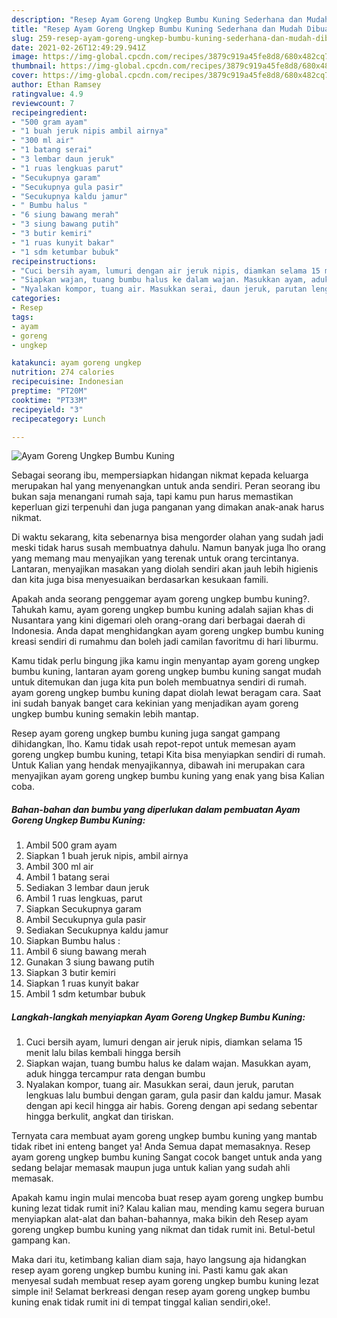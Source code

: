 ```yaml
---
description: "Resep Ayam Goreng Ungkep Bumbu Kuning Sederhana dan Mudah Dibuat"
title: "Resep Ayam Goreng Ungkep Bumbu Kuning Sederhana dan Mudah Dibuat"
slug: 259-resep-ayam-goreng-ungkep-bumbu-kuning-sederhana-dan-mudah-dibuat
date: 2021-02-26T12:49:29.941Z
image: https://img-global.cpcdn.com/recipes/3879c919a45fe8d8/680x482cq70/ayam-goreng-ungkep-bumbu-kuning-foto-resep-utama.jpg
thumbnail: https://img-global.cpcdn.com/recipes/3879c919a45fe8d8/680x482cq70/ayam-goreng-ungkep-bumbu-kuning-foto-resep-utama.jpg
cover: https://img-global.cpcdn.com/recipes/3879c919a45fe8d8/680x482cq70/ayam-goreng-ungkep-bumbu-kuning-foto-resep-utama.jpg
author: Ethan Ramsey
ratingvalue: 4.9
reviewcount: 7
recipeingredient:
- "500 gram ayam"
- "1 buah jeruk nipis ambil airnya"
- "300 ml air"
- "1 batang serai"
- "3 lembar daun jeruk"
- "1 ruas lengkuas parut"
- "Secukupnya garam"
- "Secukupnya gula pasir"
- "Secukupnya kaldu jamur"
- " Bumbu halus "
- "6 siung bawang merah"
- "3 siung bawang putih"
- "3 butir kemiri"
- "1 ruas kunyit bakar"
- "1 sdm ketumbar bubuk"
recipeinstructions:
- "Cuci bersih ayam, lumuri dengan air jeruk nipis, diamkan selama 15 menit lalu bilas kembali hingga bersih"
- "Siapkan wajan, tuang bumbu halus ke dalam wajan. Masukkan ayam, aduk hingga tercampur rata dengan bumbu"
- "Nyalakan kompor, tuang air. Masukkan serai, daun jeruk, parutan lengkuas lalu bumbui dengan garam, gula pasir dan kaldu jamur. Masak dengan api kecil hingga air habis. Goreng dengan api sedang sebentar hingga berkulit, angkat dan tiriskan."
categories:
- Resep
tags:
- ayam
- goreng
- ungkep

katakunci: ayam goreng ungkep 
nutrition: 274 calories
recipecuisine: Indonesian
preptime: "PT20M"
cooktime: "PT33M"
recipeyield: "3"
recipecategory: Lunch

---
```



![Ayam Goreng Ungkep Bumbu Kuning](https://img-global.cpcdn.com/recipes/3879c919a45fe8d8/680x482cq70/ayam-goreng-ungkep-bumbu-kuning-foto-resep-utama.jpg)

Sebagai seorang ibu, mempersiapkan hidangan nikmat kepada keluarga merupakan hal yang menyenangkan untuk anda sendiri. Peran seorang ibu bukan saja menangani rumah saja, tapi kamu pun harus memastikan keperluan gizi terpenuhi dan juga panganan yang dimakan anak-anak harus nikmat.

Di waktu  sekarang, kita sebenarnya bisa mengorder olahan yang sudah jadi meski tidak harus susah membuatnya dahulu. Namun banyak juga lho orang yang memang mau menyajikan yang terenak untuk orang tercintanya. Lantaran, menyajikan masakan yang diolah sendiri akan jauh lebih higienis dan kita juga bisa menyesuaikan berdasarkan kesukaan famili. 



Apakah anda seorang penggemar ayam goreng ungkep bumbu kuning?. Tahukah kamu, ayam goreng ungkep bumbu kuning adalah sajian khas di Nusantara yang kini digemari oleh orang-orang dari berbagai daerah di Indonesia. Anda dapat menghidangkan ayam goreng ungkep bumbu kuning kreasi sendiri di rumahmu dan boleh jadi camilan favoritmu di hari liburmu.

Kamu tidak perlu bingung jika kamu ingin menyantap ayam goreng ungkep bumbu kuning, lantaran ayam goreng ungkep bumbu kuning sangat mudah untuk ditemukan dan juga kita pun boleh membuatnya sendiri di rumah. ayam goreng ungkep bumbu kuning dapat diolah lewat beragam cara. Saat ini sudah banyak banget cara kekinian yang menjadikan ayam goreng ungkep bumbu kuning semakin lebih mantap.

Resep ayam goreng ungkep bumbu kuning juga sangat gampang dihidangkan, lho. Kamu tidak usah repot-repot untuk memesan ayam goreng ungkep bumbu kuning, tetapi Kita bisa menyiapkan sendiri di rumah. Untuk Kalian yang hendak menyajikannya, dibawah ini merupakan cara menyajikan ayam goreng ungkep bumbu kuning yang enak yang bisa Kalian coba.

<!--inarticleads1-->

##### Bahan-bahan dan bumbu yang diperlukan dalam pembuatan Ayam Goreng Ungkep Bumbu Kuning:

1. Ambil 500 gram ayam
1. Siapkan 1 buah jeruk nipis, ambil airnya
1. Ambil 300 ml air
1. Ambil 1 batang serai
1. Sediakan 3 lembar daun jeruk
1. Ambil 1 ruas lengkuas, parut
1. Siapkan Secukupnya garam
1. Ambil Secukupnya gula pasir
1. Sediakan Secukupnya kaldu jamur
1. Siapkan  Bumbu halus :
1. Ambil 6 siung bawang merah
1. Gunakan 3 siung bawang putih
1. Siapkan 3 butir kemiri
1. Siapkan 1 ruas kunyit bakar
1. Ambil 1 sdm ketumbar bubuk




<!--inarticleads2-->

##### Langkah-langkah menyiapkan Ayam Goreng Ungkep Bumbu Kuning:

1. Cuci bersih ayam, lumuri dengan air jeruk nipis, diamkan selama 15 menit lalu bilas kembali hingga bersih
1. Siapkan wajan, tuang bumbu halus ke dalam wajan. Masukkan ayam, aduk hingga tercampur rata dengan bumbu
1. Nyalakan kompor, tuang air. Masukkan serai, daun jeruk, parutan lengkuas lalu bumbui dengan garam, gula pasir dan kaldu jamur. Masak dengan api kecil hingga air habis. Goreng dengan api sedang sebentar hingga berkulit, angkat dan tiriskan.




Ternyata cara membuat ayam goreng ungkep bumbu kuning yang mantab tidak ribet ini enteng banget ya! Anda Semua dapat memasaknya. Resep ayam goreng ungkep bumbu kuning Sangat cocok banget untuk anda yang sedang belajar memasak maupun juga untuk kalian yang sudah ahli memasak.

Apakah kamu ingin mulai mencoba buat resep ayam goreng ungkep bumbu kuning lezat tidak rumit ini? Kalau kalian mau, mending kamu segera buruan menyiapkan alat-alat dan bahan-bahannya, maka bikin deh Resep ayam goreng ungkep bumbu kuning yang nikmat dan tidak rumit ini. Betul-betul gampang kan. 

Maka dari itu, ketimbang kalian diam saja, hayo langsung aja hidangkan resep ayam goreng ungkep bumbu kuning ini. Pasti kamu gak akan menyesal sudah membuat resep ayam goreng ungkep bumbu kuning lezat simple ini! Selamat berkreasi dengan resep ayam goreng ungkep bumbu kuning enak tidak rumit ini di tempat tinggal kalian sendiri,oke!.

